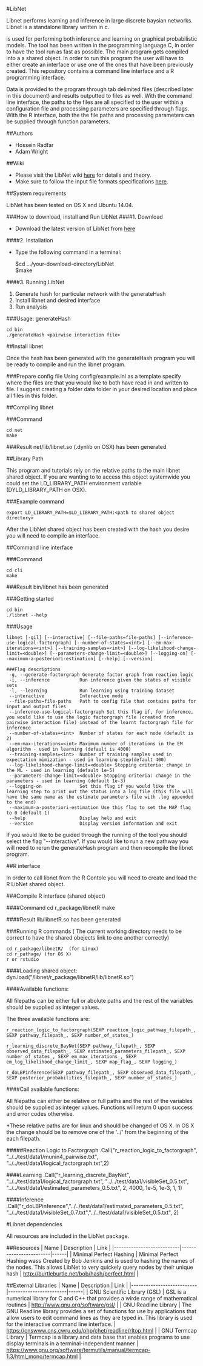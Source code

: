 #LibNet

Libnet performs learning and inference in large discrete baysian networks. Libnet is a standalone library written in c. 

is used for performing both inference and learning on graphical probabilistic models. The tool has been written in the programming language C, in order to have the tool run as fast as possible. The main program gets compiled into a a shared object. In order to run this program the user will have to either create an interface or use one of the ones that have been previously created. This repository contains a command line interface and a R programming interface. 

Data is provided to the program through tab delimited files (described later in this document) and results outputted to files as well. With the command line interface, the paths to the files are all specified to the user within a configuration file and processing parameters are specified through flags. With the R interface, both the the file paths and processing parameters can be supplied through function parameters. 

##Authors

   - Hossein Radfar 
   - Adam Wright 

##Wiki
   - Please visit the LibNet wiki [here](https://github.com/OICR/LibNet/wiki) for details and theory. 
   - Make sure to follow the input file formats specifications [here](https://github.com/OICR/LibNet/wiki/File-Formats).  

##System requirements

LibNet has been tested on OS X and Ubuntu 14.04.

###How to download, install and Run LibNet
####1. Download

   - Download the latest version of LibNet from [here](https://github.com/OICR/LibNet/zipball/master) 

####2. Installation

   - Type the following command in a terminal:
   
        $cd .../your-download-directory/LibNet  
	$make  

####3. Running LibNet

1. Generate hash for particular network with the  generateHash
2. Install libnet and desired interface  
3. Run analysis

###Usage: generateHash

	cd bin  
	./generateHash <pairwise interaction file>  

##Install libnet

Once the hash has been generated with the generateHash program you will be ready to compile and run the libnet program. 

###Prepare config file
Using config/example.ini as a template specify where the files are that you would like to both have read in and written to file. I suggest creating a folder data folder in your desired location and place all files in this folder. 

##Compiling libnet

###Command

	cd net  
	make  

###Result
	net/lib/libnet.so (.dynlib on OSX) has been generated
	
##Library Path

This program and tutorials rely on the relative paths to the main libnet shared object. If you are wanting to to access this object systemwide you could set the LD_LIBRARY_PATH environment variable (DYLD_LIBRARY_PATH on OSX).

###Example command

	export LD_LIBRARY_PATH=$LD_LIBRARY_PATH:<path to shared object directory>

After the LibNet shared object has been created with the hash you desire you will need to compile an interface. 

##Command line interface

###Command

	cd cli  
	make  
	
###Result
	bin/libnet has been generated

###Getting started

	cd bin  
	./libnet --help  
	
	
###Usage

```
libnet [-gil] [--interactive] [--file-paths=file-paths] [--inference-use-logical-factorgraph] [--number-of-states=<int>] [--em-max-iterations=<int>] [--training-samples=<int>] [--log-likelihood-change-limit=<double>] [--parameters-change-limit=<double>] [--logging-on] [--maximum-a-posteriori-estimation] [--help] [--version] 

###Flag descriptions  
 -g, --generate-factorgraph Generate factor graph from reaction logic
 -i, --inference           Run inference given the states of visible sets
 -l, --learning            Run learning using training dataset
 --interactive             Interactive mode
 --file-paths=file-paths   Path to config file that contains paths for input and output files
 --inference-use-logical-factorgraph Set this flag if, for inference, you would like to use the logic factorgraph file (created from pairwise interaction file) instead of the learnt factorgraph file for inference
 --number-of-states=<int>  Number of states for each node (default is 2)
 --em-max-iterations=<int> Maximum number of iterations in the EM algorithm - used in learning (default is 4000)
 --training-samples=<int>  Number of training samples used in expectation mimization - used in learning step(default 400)
 --log-likelihood-change-limit=<double> Stopping criteria: change in the ML - used in learning (default 1e-5)
 --parameters-change-limit=<double> Stopping criteria: change in the parameters - used in learning (default 1e-3)
 --logging-on              Set this flag if you would like the learning step to print out the status into a log file (this file will have the same name as the estimate parameters file with .log appended to the end)
 --maximum-a-posteriori-estimation Use this flag to set the MAP flag to 0 (default 1)
 --help                    Display help and exit
 --version                 Display version information and exit
```

If you would like to be guided through the running of the tool you should select the flag "--interactive".
If you would like to run a new pathway you will need to rerun the generateHash program and then recompile the libnet program.

##R interface

In order to call libnet from the R Contole you will need to create and load the R LibNet shared object. 

###Compile R interface (shared object)

####Command
	cd r_package/libnetR
	make

####Result
	lib/libnetR.so has been generated

###Running R commands ( The current working directory needs to be correct to have the shared obejects link to one another correctly)

	cd r_package/libnetR/  (for Linux)
	cd r_pathage/ (for OS X)
	r or rstudio

####Loading shared object:
	dyn.load("<path to repo>/libnet/r_package/libnetR/lib/libnetR.so")

		
####Available functions:

All filepaths can be either full or abolute paths and the rest of the variables should be supplied as integer values. 

The three available functions are:

	r_reaction_logic_to_factorgraph(SEXP reaction_logic_pathway_filepath_, SEXP pathway_filepath_, SEXP number_of_states_) 
	
	r_learning_discrete_BayNet(SEXP pathway_filepath_, SEXP observed_data_filepath_, SEXP estimated_parameters_filepath_, SEXP number_of_states_, SEXP em_max_iterations_, SEXP em_log_likelihood_change_limit_, SEXP map_flag_, SEXP logging_) 
	
	r_doLBPinference(SEXP pathway_filepath_, SEXP observed_data_filepath_, SEXP posterior_probabilities_filepath_, SEXP number_of_states_) 
	
####Call available functions:

All filepaths can either be relative or full paths and the rest of the variables should be supplied as integer values. Functions will return 0 upon success and error codes otherwise. 

*These relative paths are for linux and should be changed of OS X. In OS X the change should be to remove one of the '../' from the beginning of the each filepath. 

#####Reaction Logic to Factorgraph
	.Call("r_reaction_logic_to_factorgraph", "../../test/data1/munin4_pairwise.txt", "../../test/data1/logical_factorgraph.txt",2)
	
####Learning
	.Call("r_learning_discrete_BayNet", "../../test/data1/logical_factorgraph.txt", "../../test/data1/visibleSet_0.5.txt", "../../test/data1/estimated_parameters_0.5.txt", 2, 4000, 1e-5, 1e-3, 1, 1)
		
####Inference
	.Call("r_doLBPinference","../../test/data1/estimated_parameters_0.5.txt", "../../test/data1/visibleSet_0.7.txt","../../test/data1/visibleSet_0.5.txt", 2)
	
	
#Libnet dependencies

All resources are included in the LibNet package. 

##Resources
| Name                      |  Description | Link |
|---------------------------|------------------------|------|
|  Minimal Perfect Hashing   | Minimal Perfect Hashing wass Created by Bob Jenkins and is used to hashing the names of the nodes. This allows LibNet to very quickely query nodes by their unique hash  |  http://burtleburtle.net/bob/hash/perfect.html    |

##External Libraries
| Name                      |  Description | Link |
|---------------------------|------------------------|------|
| GNU Scientific Library (GSL) | GSL is a numerical library for C and C++ that provides a wirde range of mathematical routines | http://www.gnu.org/software/gsl/ |
| GNU Readline Library | The GNU Readline library provides a set of functions for use by applications that allow users to edit command lines as they are typed in. This library is used for the interactive command line interface. | https://cnswww.cns.cwru.edu/php/chet/readline/rltop.html |
| GNU Termcap Library | Termcap is a library and data base that enables programs to use display terminals in a terminal-independent manner | https://www.gnu.org/software/termutils/manual/termcap-1.3/html_mono/termcap.html |

